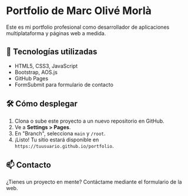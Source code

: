 # Portfolio de Marc Olivé Morlà

Este es mi portfolio profesional como desarrollador de aplicaciones multiplataforma y páginas web a medida.

## 🔧 Tecnologías utilizadas

- HTML5, CSS3, JavaScript
- Bootstrap, AOS.js
- GitHub Pages
- FormSubmit para formulario de contacto

## 🛠 Cómo desplegar

1. Clona o sube este proyecto a un nuevo repositorio en GitHub.
2. Ve a **Settings > Pages**.
3. En "Branch", selecciona `main` y `/root`.
4. ¡Listo! Tu sitio estará disponible en `https://tuusuario.github.io/portfolio`.

## 📫 Contacto

¿Tienes un proyecto en mente? Contáctame mediante el formulario de la web.
